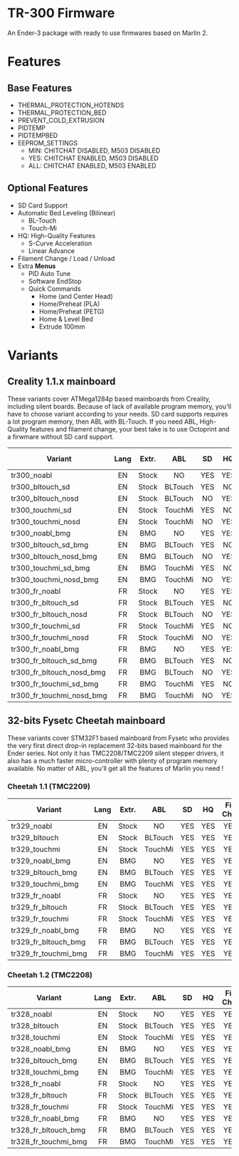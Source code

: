 # TR-300 Firmware

An Ender-3 package with ready to use firmwares based on Marlin 2.

# Features

## Base Features
* THERMAL_PROTECTION_HOTENDS
* THERMAL_PROTECTION_BED
* PREVENT_COLD_EXTRUSION
* PIDTEMP
* PIDTEMPBED
* EEPROM_SETTINGS
    * MIN: CHITCHAT DISABLED, M503 DISABLED
    * YES: CHITCHAT ENABLED, M503 DISABLED
    * ALL: CHITCHAT ENABLED, M503 ENABLED

## Optional Features
* SD Card Support
* Automatic Bed Leveling (Bilinear)
    * BL-Touch
    * Touch-Mi
* HQ: High-Quality Features
    * S-Curve Acceleration
    * Linear Advance
* Filament Change / Load / Unload
* Extra **Menus**
    * PID Auto Tune
    * Software EndStop
    * Quick Commands
        * Home (and Center Head)
        * Home/Preheat (PLA)
        * Home/Preheat (PETG)
        * Home & Level Bed
        * Extrude 100mm


# Variants
## Creality 1.1.x mainboard
These variants cover ATMega1284p based mainboards from Creality, including silent boards. Because of lack of available program memory, you'll have to choose variant according to your needs. SD card supports requires a lot program memory, then ABL with BL-Touch. If you need ABL, High-Quality features and filament change, your best take is to use Octoprint and a firwmare without SD card support.

| Variant                       | Lang | Extr. | ABL     | SD  | HQ  | Fil. Chg. | Menu  | EEPROM |
|-------------------------------|:----:|:-----:|:-------:|:---:|:---:|:---------:|:-----:|:------:|
| tr300_noabl                   | EN   | Stock | NO      | YES | YES | YES       | YES   | YES    |
| tr300_bltouch_sd              | EN   | Stock | BLTouch | YES | NO  | NO        | NO    | YES    |
| tr300_bltouch_nosd            | EN   | Stock | BLTouch | NO  | YES | YES       | YES   | YES    |
| tr300_touchmi_sd              | EN   | Stock | TouchMi | YES | NO  | NO        | NO    | YES    |
| tr300_touchmi_nosd            | EN   | Stock | TouchMi | NO  | YES | YES       | YES   | ALL    |
| tr300_noabl_bmg               | EN   | BMG   | NO      | YES | YES | YES       | YES   | YES    |
| tr300_bltouch_sd_bmg          | EN   | BMG   | BLTouch | YES | NO  | NO        | NO    | YES    |
| tr300_bltouch_nosd_bmg        | EN   | BMG   | BLTouch | NO  | YES | YES       | YES   | YES    |
| tr300_touchmi_sd_bmg          | EN   | BMG   | TouchMi | YES | NO  | NO        | NO    | YES    |
| tr300_touchmi_nosd_bmg        | EN   | BMG   | TouchMi | NO  | YES | YES       | YES   | ALL    |
| tr300_fr_noabl                | FR   | Stock | NO      | YES | YES | YES       | NO    | YES    |
| tr300_fr_bltouch_sd           | FR   | Stock | BLTouch | YES | NO  | NO        | NO    | MIN    |
| tr300_fr_bltouch_nosd         | FR   | Stock | BLTouch | NO  | YES | YES       | NO    | YES    |
| tr300_fr_touchmi_sd           | FR   | Stock | TouchMi | YES | NO  | NO        | NO    | YES    |
| tr300_fr_touchmi_nosd         | FR   | Stock | TouchMi | NO  | YES | YES       | NO    | ALL    |
| tr300_fr_noabl_bmg            | FR   | BMG   | NO      | YES | YES | YES       | NO    | YES    |
| tr300_fr_bltouch_sd_bmg       | FR   | BMG   | BLTouch | YES | NO  | NO        | NO    | MIN    |
| tr300_fr_bltouch_nosd_bmg     | FR   | BMG   | BLTouch | NO  | YES | YES       | NO    | YES    |
| tr300_fr_touchmi_sd_bmg       | FR   | BMG   | TouchMi | YES | NO  | NO        | NO    | YES    |
| tr300_fr_touchmi_nosd_bmg     | FR   | BMG   | TouchMi | NO  | YES | YES       | NO    | ALL    |


## 32-bits Fysetc Cheetah mainboard
These variants cover STM32F1 based mainboard from Fysetc who provides the very first direct drop-in replacement 32-bits based mainboard for the Ender series. Not only it has TMC2208/TMC2209 silent stepper drivers, it also has a much faster micro-controller with plenty of program memory available. No matter of ABL, you'll get all the features of Marlin you need !

### Cheetah 1.1 (TMC2209)
| Variant              | Lang | Extr. | ABL     | SD  | HQ  | Fil. Chg. | Menu  | EEPROM | 
|----------------------|:----:|:-----:|:-------:|:---:|:---:|:---------:|:-----:|:------:|
| tr329_noabl          | EN   | Stock | NO      | YES | YES | YES       | YES   | ALL    | 
| tr329_bltouch        | EN   | Stock | BLTouch | YES | YES | YES       | YES   | ALL    | 
| tr329_touchmi        | EN   | Stock | TouchMi | YES | YES | YES       | YES   | ALL    | 
| tr329_noabl_bmg      | EN   | BMG   | NO      | YES | YES | YES       | YES   | ALL    | 
| tr329_bltouch_bmg    | EN   | BMG   | BLTouch | YES | YES | YES       | YES   | ALL    | 
| tr329_touchmi_bmg    | EN   | BMG   | TouchMi | YES | YES | YES       | YES   | ALL    | 
| tr329_fr_noabl       | FR   | Stock | NO      | YES | YES | YES       | YES   | ALL    | 
| tr329_fr_bltouch     | FR   | Stock | BLTouch | YES | YES | YES       | YES   | ALL    | 
| tr329_fr_touchmi     | FR   | Stock | TouchMi | YES | YES | YES       | YES   | ALL    | 
| tr329_fr_noabl_bmg   | FR   | BMG   | NO      | YES | YES | YES       | YES   | ALL    | 
| tr329_fr_bltouch_bmg | FR   | BMG   | BLTouch | YES | YES | YES       | YES   | ALL    | 
| tr329_fr_touchmi_bmg | FR   | BMG   | TouchMi | YES | YES | YES       | YES   | ALL    | 

### Cheetah 1.2 (TMC2208)
| Variant              | Lang | Extr. | ABL     | SD  | HQ  | Fil. Chg. | Menu  | EEPROM | 
|----------------------|:----:|:-----:|:-------:|:---:|:---:|:---------:|:-----:|:------:|
| tr328_noabl          | EN   | Stock | NO      | YES | YES | YES       | YES   | ALL    | 
| tr328_bltouch        | EN   | Stock | BLTouch | YES | YES | YES       | YES   | ALL    | 
| tr328_touchmi        | EN   | Stock | TouchMi | YES | YES | YES       | YES   | ALL    | 
| tr328_noabl_bmg      | EN   | BMG   | NO      | YES | YES | YES       | YES   | ALL    | 
| tr328_bltouch_bmg    | EN   | BMG   | BLTouch | YES | YES | YES       | YES   | ALL    | 
| tr328_touchmi_bmg    | EN   | BMG   | TouchMi | YES | YES | YES       | YES   | ALL    | 
| tr328_fr_noabl       | FR   | Stock | NO      | YES | YES | YES       | YES   | ALL    | 
| tr328_fr_bltouch     | FR   | Stock | BLTouch | YES | YES | YES       | YES   | ALL    | 
| tr328_fr_touchmi     | FR   | Stock | TouchMi | YES | YES | YES       | YES   | ALL    | 
| tr328_fr_noabl_bmg   | FR   | BMG   | NO      | YES | YES | YES       | YES   | ALL    | 
| tr328_fr_bltouch_bmg | FR   | BMG   | BLTouch | YES | YES | YES       | YES   | ALL    | 
| tr328_fr_touchmi_bmg | FR   | BMG   | TouchMi | YES | YES | YES       | YES   | ALL    | 
